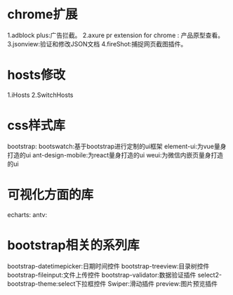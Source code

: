# chrome扩展
1.adblock plus:广告拦截。
2.axure pr extension for chrome : 产品原型查看。
3.jsonview:验证和修改JSON文档
4.fireShot:捕捉网页截图插件。

# hosts修改
1.iHosts
2.SwitchHosts

# css样式库
bootstrap:
bootswatch:基于bootstrap进行定制的ui框架
element-ui:为vue量身打造的ui
ant-design-mobile:为react量身打造的ui
weui:为微信内嵌页量身打造的ui

# 可视化方面的库
echarts:
antv:

# bootstrap相关的系列库
bootstrap-datetimepicker:日期时间控件
bootstrap-treeview:目录树控件
bootstrap-fileinput:文件上传控件
bootstrap-validator:数据验证插件
select2-bootstrap-theme:select下拉框控件
Swiper:滑动插件
preview:图片预览插件

